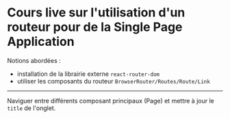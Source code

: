 # Cours live sur l'utilisation d'un routeur pour de la Single Page Application

Notions abordées :

- installation de la librairie externe `react-router-dom`
- utiliser les composants du routeur `BrowserRouter/Routes/Route/Link`

---

Naviguer entre différents composant principaux (Page) et mettre à jour le `title` de l'onglet.
